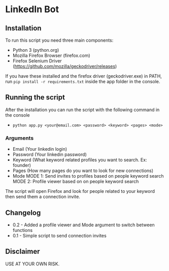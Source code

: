 # LinkedIn Bot

## Installation
To run this script you need three main components:
- Python 3 (python.org)
- Mozilla Firefox Browser (firefox.com)
- Firefox Selenium Driver (https://github.com/mozilla/geckodriver/releases)

If you have these installed and the firefox driver (geckodriver.exe) in PATH, run `pip install -r requirements.txt` inside the app folder in the console.

## Running the script
After the installation you can run the script with the following command in the console
- ```python app.py <your@email.com> <password> <keyword> <pages> <mode>```
### Arguments
- Email (Your linkedin login)
- Password (Your linkedin password)
- Keyword (What keyword related profiles you want to search. Ex: founder)
- Pages (How many pages do you want to look for new connections)
- Mode
   MODE 1: Send invites to profiles based on people keyword search  
   MODE 2: Profile viewer based on on people keyword search  

The script will open Firefox and look for people related to your keyword then send them a connection invite.

## Changelog
- 0.2 - Added a profile viewer and Mode argument to switch between functions
- 0.1 - Simple script to send connection invites 

## Disclaimer
USE AT YOUR OWN RISK.